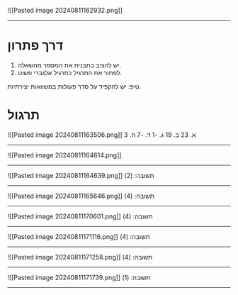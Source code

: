 ![[Pasted image 20240811162932.png]]
***
# דרך פתרון
1. יש להציב בתבנית את המספר מהשאלה.
2. לפתור את התרגיל כתרגיל אלגברי פשוט.

טיפ: יש להקפיד על סדר פעולות במשוואות יצירתיות.
# תרגול
![[Pasted image 20240811163506.png]]
א. 23
ב. 19
ג. -1
ד. -7
ה. 3
***
![[Pasted image 20240811164614.png]]
***
![[Pasted image 20240811164639.png]]
תשובה: (2)
***
![[Pasted image 20240811165646.png]]
תשובה: (4)
***
![[Pasted image 20240811170601.png]]
תשובה: (4)
***
![[Pasted image 20240811171116.png]]
תשובה: (4)
***
![[Pasted image 20240811171258.png]]
תשובה: (4)
***
![[Pasted image 20240811171739.png]]
תשובה: (1)
***
